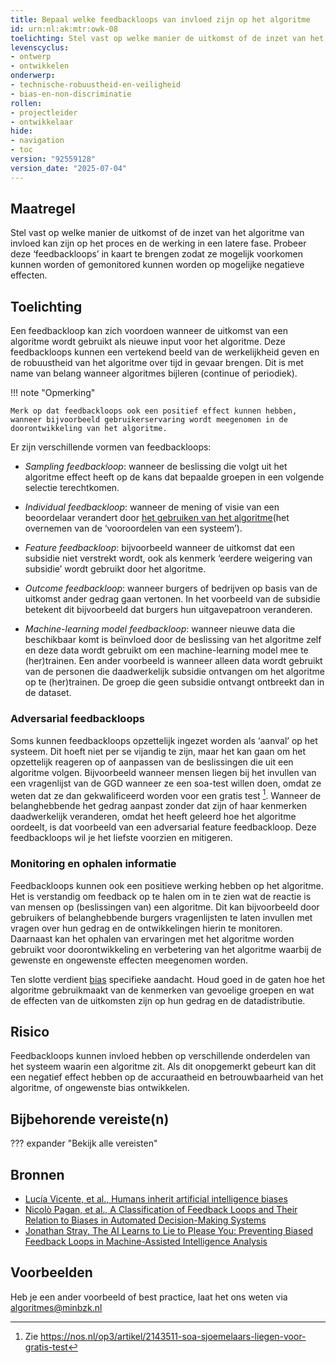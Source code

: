 ```yaml
---
title: Bepaal welke feedbackloops van invloed zijn op het algoritme
id: urn:nl:ak:mtr:owk-08
toelichting: Stel vast op welke manier de uitkomst of de inzet van het algoritme van invloed kan zijn op het proces en de werking in een latere fase. Probeer deze ‘feedbackloops’ in kaart te brengen zodat ze mogelijk voorkomen kunnen worden of gemonitored kunnen worden op mogelijke negatieve effecten.
levenscyclus:
- ontwerp
- ontwikkelen
onderwerp:
- technische-robuustheid-en-veiligheid
- bias-en-non-discriminatie
rollen:
- projectleider
- ontwikkelaar
hide:
- navigation
- toc
version: "92559128"
version_date: "2025-07-04"
---
```


<!-- tags -->

## Maatregel
Stel vast op welke manier de uitkomst of de inzet van het algoritme van invloed kan zijn op het proces en de werking in een latere fase.
Probeer deze ‘feedbackloops’ in kaart te brengen zodat ze mogelijk voorkomen kunnen worden of gemonitored kunnen worden op mogelijke negatieve effecten.

## Toelichting
Een feedbackloop kan zich voordoen wanneer de uitkomst van een algoritme wordt gebruikt als nieuwe input voor het algoritme.
Deze feedbackloops kunnen een vertekend beeld van de werkelijkheid geven en de robuustheid van het algoritme over tijd in gevaar brengen. Dit is met name van belang wanneer algoritmes bijleren (continue of periodiek).

!!! note "Opmerking"

    Merk op dat feedbackloops ook een positief effect kunnen hebben, wanneer bijvoorbeeld gebruikerservaring wordt meegenomen in de doorontwikkeling van het algoritme.

Er zijn verschillende vormen van feedbackloops:

- *Sampling feedbackloop*: wanneer de beslissing die volgt uit het algoritme effect heeft op de kans dat bepaalde groepen in een volgende selectie terechtkomen.

- *Individual feedbackloop*: wanneer de mening of visie van een beoordelaar verandert door [het gebruiken van het algoritme](../../onderwerpen/bias-en-non-discriminatie.md#bias-in-menselijk-denken)(het overnemen van de ‘vooroordelen van een systeem’).

- *Feature feedbackloop*: bijvoorbeeld wanneer de uitkomst dat een subsidie niet verstrekt wordt, ook als kenmerk ‘eerdere weigering van subsidie’ wordt gebruikt door het algoritme.

- *Outcome feedbackloop*: wanneer burgers of bedrijven op basis van de uitkomst ander gedrag gaan vertonen. In het voorbeeld van de subsidie betekent dit bijvoorbeeld dat burgers hun uitgavepatroon veranderen.

- *Machine-learning model feedbackloop*: wanneer nieuwe data die beschikbaar komt is beïnvloed door de beslissing van het algoritme zelf en deze data wordt gebruikt om een machine-learning model mee te (her)trainen. Een ander voorbeeld is wanneer alleen data wordt gebruikt van de personen die daadwerkelijk subsidie ontvangen om het algoritme op te (her)trainen. De groep die geen subsidie ontvangt ontbreekt dan in de dataset.

### Adversarial feedbackloops
Soms kunnen feedbackloops opzettelijk ingezet worden als ‘aanval’ op het systeem.
Dit hoeft niet per se vijandig te zijn, maar het kan gaan om het opzettelijk reageren op of aanpassen van de beslissingen die uit een algoritme volgen.
Bijvoorbeeld wanneer mensen liegen bij het invullen van een vragenlijst van de GGD wanneer ze een soa-test willen doen, omdat ze weten dat ze dan gekwalificeerd worden voor een gratis test [^1].
Wanneer de belanghebbende het gedrag aanpast zonder dat zijn of haar kenmerken daadwerkelijk veranderen, omdat het heeft geleerd hoe het algoritme oordeelt, is dat voorbeeld van een adversarial feature feedbackloop.
Deze feedbackloops wil je het liefste voorzien en mitigeren.

[^1]: Zie https://nos.nl/op3/artikel/2143511-soa-sjoemelaars-liegen-voor-gratis-test

### Monitoring en ophalen informatie
Feedbackloops kunnen ook een positieve werking hebben op het algoritme. Het is verstandig om feedback op te halen om in te zien wat de reactie is van mensen op (beslissingen van) een algoritme.
Dit kan bijvoorbeeld door gebruikers of belanghebbende burgers vragenlijsten te laten invullen met vragen over hun gedrag en de ontwikkelingen hierin te monitoren.
Daarnaast kan het ophalen van ervaringen met het algoritme worden gebruikt voor doorontwikkeling en verbetering van het algoritme waarbij de gewenste en ongewenste effecten meegenomen worden.

Ten slotte verdient [bias](../../onderwerpen/bias-en-non-discriminatie.md) specifieke aandacht. Houd goed in de gaten hoe het algoritme gebruikmaakt van de kenmerken van gevoelige groepen en wat de effecten van de uitkomsten zijn op hun gedrag en de datadistributie.

## Risico
Feedbackloops kunnen invloed hebben op verschillende onderdelen van het systeem waarin een algoritme zit. Als dit onopgemerkt gebeurt kan dit een negatief effect hebben op de accuraatheid en betrouwbaarheid van het algoritme, of ongewenste bias ontwikkelen.

## Bijbehorende vereiste(n)
??? expander "Bekijk alle vereisten"
    <!-- list_vereisten_on_maatregelen_page -->

## Bronnen
- [Lucía Vicente, et al., Humans inherit artificial intelligence biases](https://www.nature.com/articles/s41598-023-42384-8)
- [Nicolò Pagan, et al., A Classification of Feedback Loops and Their Relation to Biases in Automated Decision-Making Systems](https://arxiv.org/abs/2305.06055)
- [Jonathan Stray, The AI Learns to Lie to Please You: Preventing Biased Feedback Loops in Machine-Assisted Intelligence Analysis](https://www.mdpi.com/2813-2203/2/2/20)

## Voorbeelden
Heb je een ander voorbeeld of best practice, laat het ons weten via [algoritmes@minbzk.nl](mailto:algoritmes@minbzk.nl)
